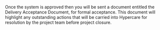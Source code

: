 Once the system is approved then you will be sent a document entitled the Delivery Acceptance Document, for formal acceptance. This document will highlight any outstanding actions that will be carried into Hypercare for resolution by the project team before project closure.

<screenshot of DAD>
